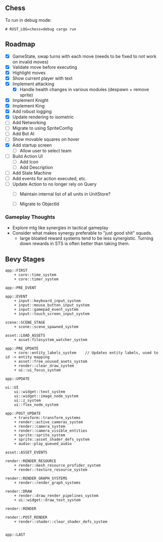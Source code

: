 ## Chess

To run in debug mode:
```
# RUST_LOG=chess=debug cargo run
```

## Roadmap

- [x] GameState, swap turns with each move (needs to be fixed to not work on invalid moves)
- [x] Validate move before executing
- [x] Highlight moves
- [x] Show current player with text
- [x] Implement attacking
    - [x] Handle health changes in various modules (despawn + remove sprite)
- [x] Implement Knight
- [x] Implement King
- [x] Add robust logging
- [x] Update rendering to isometric
- [ ] Add Networking
- [ ] Migrate to using SpriteConfig
- [ ] Add Bot AI
- [ ] Show movable squares on hover
- [x] Add startup screen
    - [ ] Allow user to select team
- [ ] Build Action UI
    - [ ] Add Icon
    - [ ] Add Description
- [ ] Add State Machine
- [ ] Add events for action executed, etc.
- [ ] Update Action to no longer rely on Query
    - [ ] Maintain internal list of all units in UnitStore?
    - [ ] Migrate to ObjectId


### Gameplay Thoughts

- Explore mtg like synergies in tactical gameplay
- Consider what makes synergy preferable to "just good shit" squads.
    - large bloated reward systems tend to be less synergistic. Turning down rewards in STS
      is often better than taking them.

    
## Bevy Stages

```
app::FIRST
    + core::time_system
    + core::timer_system

app::PRE_EVENT

app::EVENT
    + input::keyboard_input_system
    + input::mouse_button_input_system
    + input::gamepad_event_system
    + input::touch_screen_input_system

scene::SCENE_STAGE
    + scene::scene_spawned_system

asset::LOAD_ASSETS
    + asset:filesystem_watcher_system

app::PRE_UPDATE
    + core::entity_labels_system    // Updates entity labels, used to id -> entity mapping
    + asset::free_unused_asets_system
    + render::clear_draw_system
    + ui::ui_focus_system

app::UPDATE

ui::UI
    ui::widget::text_system
    ui::widget::image_node_system
    ui::z_system
    ui::flex_node_system

app::POST_UPDATE
    + transform::transform_systems
    + render::active_cameras_system
    + render::camera_system
    + render::camera_visible_entities
    + sprite::sprite_system
    + sprite::asset_shader_defs_system
    + audio::play_queued_audio

asset::ASSET_EVENTS

render::RENDER_RESOURCE
    + render::mesh_resource_profider_system
    + render::texture_resource_system

render::RENDER_GRAPH_SYSTEMS
    + render::render_graph_systems

render::DRAW
    + render::draw_render_pipelines_system
    + ui::widget::draw_text_system

render::RENDER

render::POST_RENDER
    + render::shader::clear_shader_defs_system


app::LAST
```
